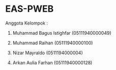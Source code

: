 # EAS-PWEB

Anggota Kelompok :

1. Muhammad Bagus Istighfar (05111940000049)

2. Muhammad Raihan (05111940000100)

3. Nizar Mayraldo (0511194000004)

4. Arkan Aulia Farhan (05111940000128)
